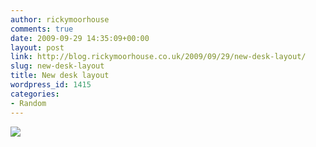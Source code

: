 ```yaml
---
author: rickymoorhouse
comments: true
date: 2009-09-29 14:35:09+00:00
layout: post
link: http://blog.rickymoorhouse.co.uk/2009/09/29/new-desk-layout/
slug: new-desk-layout
title: New desk layout
wordpress_id: 1415
categories:
- Random
---
```


[![](http://rickymoorhouse.files.wordpress.com/2009/09/dsc01646.jpg?w=300)](http://rickymoorhouse.files.wordpress.com/2009/09/dsc01646.jpg)
